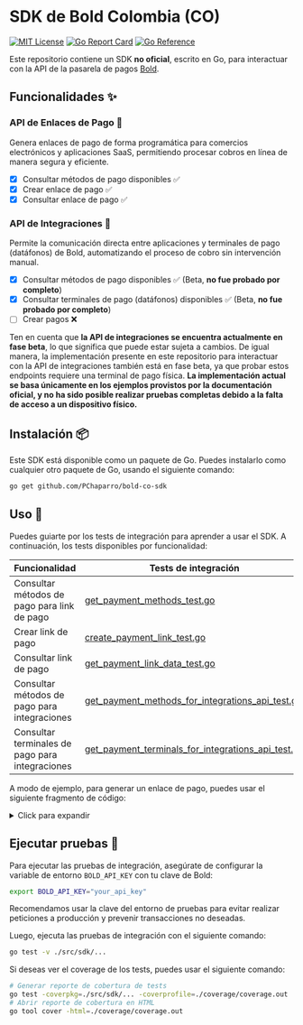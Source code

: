# SDK de Bold Colombia (CO)

[![MIT License](https://img.shields.io/badge/License-MIT-green.svg)](https://choosealicense.com/licenses/mit/)
[![Go Report Card](https://goreportcard.com/badge/github.com/PChaparro/bold-co-sdk)](https://goreportcard.com/report/github.com/PChaparro/bold-co-sdk)
[![Go Reference](https://pkg.go.dev/badge/github.com/PChaparro/bold-co-sdk.svg)](https://pkg.go.dev/github.com/PChaparro/bold-co-sdk)

Este repositorio contiene un SDK **no oficial**, escrito en Go, para interactuar con la API de la pasarela de pagos [Bold](https://bold.co/).

## Funcionalidades ✨

### API de Enlaces de Pago 💸

Genera enlaces de pago de forma programática para comercios electrónicos y aplicaciones SaaS, permitiendo procesar cobros en línea de manera segura y eficiente.

- [x] Consultar métodos de pago disponibles ✅
- [x] Crear enlace de pago ✅
- [x] Consultar enlace de pago ✅

### API de Integraciones 🔌

Permite la comunicación directa entre aplicaciones y terminales de pago (datáfonos) de Bold, automatizando el proceso de cobro sin intervención manual.

- [x] Consultar métodos de pago disponibles ✅ (Beta, **no fue probado por completo**)
- [x] Consultar terminales de pago (datáfonos) disponibles ✅ (Beta, **no fue probado por completo**)
- [ ] Crear pagos ❌

Ten en cuenta que **la API de integraciones se encuentra actualmente en fase beta**, lo que significa que puede estar sujeta a cambios. De igual manera, la implementación presente en este repositorio para interactuar con la API de integraciones también está en fase beta, ya que probar estos endpoints requiere una terminal de pago física. **La implementación actual se basa únicamente en los ejemplos provistos por la documentación oficial, y no ha sido posible realizar pruebas completas debido a la falta de acceso a un dispositivo físico.**

## Instalación 📦

Este SDK está disponible como un paquete de Go. Puedes instalarlo como cualquier otro paquete de Go, usando el siguiente comando:

```bash
go get github.com/PChaparro/bold-co-sdk
```

## Uso 🚀

Puedes guiarte por los tests de integración para aprender a usar el SDK. A continuación, los tests disponibles por funcionalidad:

| Funcionalidad                                   | Tests de integración                                                                                                       |
| ----------------------------------------------- | -------------------------------------------------------------------------------------------------------------------------- |
| Consultar métodos de pago para link de pago     | [get_payment_methods_test.go](.././../../src/sdk/get_payment_methods_test.go)                                              |
| Crear link de pago                              | [create_payment_link_test.go](.././../../src/sdk/create_payment_link_test.go)                                              |
| Consultar link de pago                          | [get_payment_link_data_test.go](.././../../src/sdk/get_payment_link_data_test.go)                                          |
| Consultar métodos de pago para integraciones    | [get_payment_methods_for_integrations_api_test.go](.././../../src/sdk/get_payment_methods_for_integrations_api_test.go)    |
| Consultar terminales de pago para integraciones | [get_payment_terminals_for_integrations_api_test.go](.././../../src/sdk/get_binded_terminals_for_integrations_api_test.go) |

A modo de ejemplo, para generar un enlace de pago, puedes usar el siguiente fragmento de código:

<details>
<summary>Click para expandir</summary>

```go
package main

import (
	"context"
	"fmt"
	"os"
	"time"

	"github.com/PChaparro/bold-co-sdk/src/definitions"
	"github.com/PChaparro/bold-co-sdk/src/sdk"
)

func main() {
	// Leer la API Key de las variables de entorno
	apiKey := os.Getenv("BOLD_API_KEY")
	if apiKey == "" {
		fmt.Fprintln(os.Stderr, "Missing BOLD_API_KEY environment variable")
		os.Exit(1)
	}

	client := sdk.NewClient(sdk.ClientConfig{
		ApiKey: apiKey,
	})

	// Definir la fecha de expiración del link de pago
	expiration := time.Now().Add(24 * time.Hour).UnixNano()

	// Crear el link de pago
	paymentLinkRequest := definitions.CreatePaymentLinkRequest{
		AmountType: definitions.AmountTypeClose,
		Amount: &definitions.Amount{
			Currency: definitions.CurrencyTypeCOP,
			Taxes: []definitions.Tax{
				{
					Type:  definitions.TaxTypeIVA,
					Base:  8403,
					Value: 1597,
				},
			},
			TipAmount:   0,
			TotalAmount: 10000,
		},
		PaymentMethods: []definitions.PaymentMethod{
			definitions.PaymentMethodPse,
		},
		Description:    "Description of product or service",
		PayerEmail:     "johndoe@example.com",
		ImageURL:       "https://robohash.org/sad.png",
		ExpirationDate: expiration,
		CallbackURL:    "https://example.com/callback",
	}

	ctx := context.Background()
	response, err := client.CreatePaymentLink(ctx, paymentLinkRequest)
	if err != nil {
		fmt.Fprintf(os.Stderr, "Error creating payment link: %v\n", err)
		os.Exit(1)
	}

  // Mostrar el enlace de pago
	fmt.Printf("Payment Link created successfully: %+v\n", response)
}
```

</details>

## Ejecutar pruebas 🧪

Para ejecutar las pruebas de integración, asegúrate de configurar la variable de entorno `BOLD_API_KEY` con tu clave de Bold:

```bash
export BOLD_API_KEY="your_api_key"
```

Recomendamos usar la clave del entorno de pruebas para evitar realizar peticiones a producción y prevenir transacciones no deseadas.

Luego, ejecuta las pruebas de integración con el siguiente comando:

```bash
go test -v ./src/sdk/...
```

Si deseas ver el coverage de los tests, puedes usar el siguiente comando:

```bash
# Generar reporte de cobertura de tests
go test -coverpkg=./src/sdk/... -coverprofile=./coverage/coverage.out ./src/sdk/...
# Abrir reporte de cobertura en HTML
go tool cover -html=./coverage/coverage.out
```
